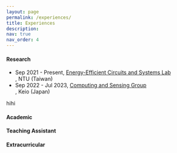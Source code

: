 ```yaml
---
layout: page
permalink: /experiences/
title: Experiences
description: 
nav: true
nav_order: 4
---
```


<h4>Research</h4>
<ul>
    <li> Sep 2021 - Present, <a href='https://sites.google.com/eecs.ee.ntu.edu.tw/eecslab'>Energy-Efficient Circuits and Systems Lab</a></li>, NTU (Taiwan)
    <li> Sep 2022 - Jul 2023, <a href="https://sites.google.com/keio.jp/keio-csg/home?authuser=0">Computing and Sensing Group</a></li>, Keio (Japan)
</ul>
hihi
<h4>Academic</h4>
<h4>Teaching Assistant</h4>
<h4>Extracurricular</h4>
